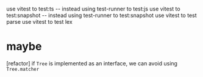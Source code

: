 use vitest to test:ts -- instead using test-runner to test:js
use vitest to test:snapshot -- instead using test-runner to test:snapshot
use vitest to test parse
use vitest to test lex

# maybe

[refactor] if `Tree` is implemented as an interface, we can avoid using `Tree.matcher`
